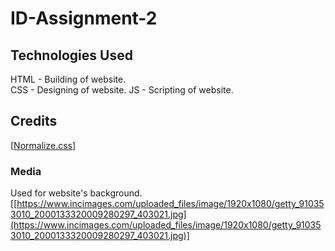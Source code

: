 # ID-Assignment-2


## Technologies Used
HTML - Building of website.  
CSS  - Designing of website.
JS   - Scripting of website.
## Credits
[[Normalize.css](https://necolas.github.io/normalize.css/)]
### Media
Used for website's background.
[[https://www.incimages.com/uploaded_files/image/1920x1080/getty_910353010_2000133320009280297_403021.jpg](https://www.incimages.com/uploaded_files/image/1920x1080/getty_910353010_2000133320009280297_403021.jpg)]